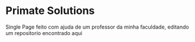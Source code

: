 # Primate Solutions
 Single Page feito com ajuda de um professor da minha faculdade, editando um repositorio encontrado aqui
